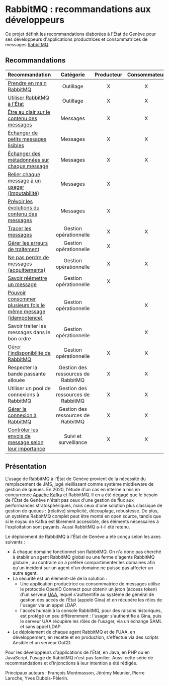 # RabbitMQ : recommandations aux développeurs

Ce projet définit les recommandations élaborées à l'État de Genève
pour ses développeurs d'applications productrices et consommatrices de messages
[RabbitMQ](https://www.rabbitmq.com).

## Recommandations

| Recommandation | Catégorie | Producteur | Consommateur |
|----------------|:---------:|:----------:|:------------:|
| [Prendre en main RabbitMQ](items/prendre_en_main_rabbitmq.md) | Outillage | X | X |
| [Utiliser RabbitMQ à l'État](items/utiliser_rabbitmq_a_l_etat.md) | Outillage | X | X |
| [Être au clair sur le contenu des messages](items/etre_au_clair_sur_le_contenu_des_messages.md) | Messages | X | X |
| [Échanger de petits messages lisibles](items/echanger_de_petits_messages_lisibles.md) | Messages | X | X |
| [Échanger des métadonnées sur chaque message](items/echanger_des_metadonnees.md) | Messages | X | X |
| [Relier chaque message à un usager (imputabilité)](items/imputabilite.md) | Messages | X | |
| [Prévoir les évolutions du contenu des messages](items/prevoir_les_evolutions_des_messages.md) | Messages | X | |
| [Tracer les messages](items/tracer_les_messages.md) | Gestion opérationnelle | X | X |
| [Gérer les erreurs de traitement](items/gerer_les_erreurs.md) | Gestion opérationnelle | X | |
| [Ne pas perdre de messages (acquittements)](items/acquittements.md) | Gestion opérationnelle | X | X |
| [Savoir réémettre un message](items/reemettre_un_message.md) | Gestion opérationnelle | X | |
| [Pouvoir consommer plusieurs fois le même message (idempotence)](items/idempotence.md) | Gestion opérationnelle | | X |
| Savoir traiter les messages dans le bon ordre | Gestion opérationnelle | | X |
| [Gérer l'indisponibilité de RabbitMQ](items/gerer_l_indisponibilite.md) | Gestion opérationnelle | X | X |
| Respecter la bande passante allouée | Gestion des ressources de RabbitMQ | X | X |
| Utiliser un pool de connexions à RabbitMQ | Gestion des ressources de RabbitMQ | X | X |
| [Gérer la connexion à RabbitMQ](items/gerer_la_connexion.md) | Gestion des ressources de RabbitMQ | X | X |
| [Contrôler les envois de message selon leur importance](items/controler_selon_l_importance.md) | Suivi et surveillance | X | X |

## Présentation

L'usage de RabbitMQ à l'État de Genève provient de la nécessité du remplacement de JMS,
jugé vieillissant comme système middleware de gestion de queues.
En 2020, l'étude d'un cas en interne a mis en concurrence
[Apache Kafka](https://kafka.apache.org) et RabbitMQ.
Il en a été dégagé que le besoin de l'État de Genève n'était pas ceux d'une gestion de flux aux performances
stratosphériques, mais ceux d'une solution plus classique de gestion de queues : (relative) simplicité,
découplage, robustesse.
De plus, un système RabbitMQ complet peut être monté en open source, tandis que si le noyau de Kafka
est librement accessible, des éléments nécessaires à l'exploitation sont payants.
Aussi RabbitMQ a-t-il été retenu.

Le déploiement de RabbitMQ à l'État de Genève a été conçu selon les axes suivants :
- À chaque domaine fonctionnel son RabbitMQ.
  On n'a donc pas cherché à établir un agent RabbitMQ global ou une ferme d'agents RabbitMQ globale ;
  au contraire on a préféré compartimenter les domaines afin qu'un incident sur un agent d'un domaine
  ne puisse pas affecter un autre agent.
- La sécurité est un élément-clé de la solution :
  - Une application productrice ou consommatrice de messages utilise le protocole OpenID Connect pour
    obtenir un jeton (access token) d'un serveur
    [UAA](https://docs.cloudfoundry.org/concepts/architecture/uaa.html),
    lequel s'authentifie au système de général de gestion des accès de l'État (appelé Gina) et en
    récupère les rôles de l'usager via un appel LDAP.
  - l'accès humain à la console RabbitMQ, pour des raisons historiques, est protégé un peu différemment :
    l'usager s'authentifie à Gina, puis le serveur UAA récupère les rôles de l'usager,
    via un échange SAML et sans appel LDAP.
- Le déploiement de chaque agent RabbitMQ et de l'UAA, en développement, en recette et en production,
  s'effectue via des scripts Ansible et un serveur GoCD.

Pour les développeurs d'applications de l'État, en Java, en PHP ou en JavaScript,
l'usage de RabbitMQ n'est pas familier.
Aussi cette série de recommandations et d'injonctions à leur intention a été rédigée.

Principaux auteurs : François Montmasson, Jérémy Meunier, Pierre Laroche, Yves Dubois-Pèlerin.
